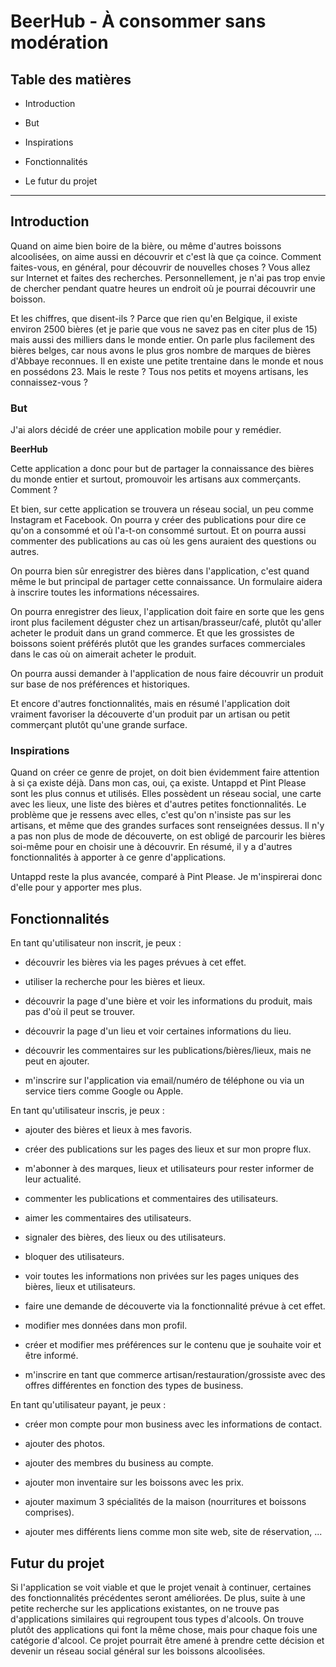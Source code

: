 # BeerHub - À consommer sans modération

## **Table des matières**

- Introduction

- But

- Inspirations

- Fonctionnalités

- Le futur du projet

---

## **Introduction**

Quand on aime bien boire de la bière, ou même d'autres boissons alcoolisées, on aime aussi en découvrir et c'est là que ça coince. Comment faites-vous, en général, pour découvrir de nouvelles choses ? Vous allez sur Internet et faites des recherches. Personnellement, je n'ai pas trop envie de chercher pendant quatre heures un endroit où je pourrai découvrir une boisson.

Et les chiffres, que disent-ils ? Parce que rien qu'en Belgique, il existe environ 2500 bières (et je parie que vous ne savez pas en citer plus de 15) mais aussi des milliers dans le monde entier. On parle plus facilement des bières belges, car nous avons le plus gros nombre de marques de bières d'Abbaye reconnues. Il en existe une petite trentaine dans le monde et nous en possédons 23. Mais le reste ? Tous nos petits et moyens artisans, les connaissez-vous ?

### **But**

J'ai alors décidé de créer une application mobile pour y remédier.

**BeerHub**

Cette application a donc pour but de partager la connaissance des bières du monde entier et surtout, promouvoir les artisans aux commerçants. Comment ?

Et bien, sur cette application se trouvera un réseau social, un peu comme Instagram et Facebook. On pourra y créer des publications pour dire ce qu'on a consommé et où l'a-t-on consommé surtout. Et on pourra aussi commenter des publications au cas où les gens auraient des questions ou autres.

On pourra bien sûr enregistrer des bières dans l'application, c'est quand même le but principal de partager cette connaissance. Un formulaire aidera à inscrire toutes les informations nécessaires.

On pourra enregistrer des lieux, l'application doit faire en sorte que les gens iront plus facilement déguster chez un artisan/brasseur/café, plutôt qu'aller acheter le produit dans un grand commerce. Et que les grossistes de boissons soient préférés plutôt que les grandes surfaces commerciales dans le cas où on aimerait acheter le produit.

On pourra aussi demander à l'application de nous faire découvrir un produit sur base de nos préférences et historiques.

Et encore d'autres fonctionnalités, mais en résumé l'application doit vraiment favoriser la découverte d'un produit par un artisan ou petit commerçant plutôt qu'une grande surface.

### **Inspirations**

Quand on créer ce genre de projet, on doit bien évidemment faire attention à si ça existe déjà. Dans mon cas, oui, ça existe. Untappd et Pint Please sont les plus connus et utilisés. Elles possèdent un réseau social, une carte avec les lieux, une liste des bières et d'autres petites fonctionnalités. Le problème que je ressens avec elles, c'est qu'on n'insiste pas sur les artisans, et même que des grandes surfaces sont renseignées dessus. Il n'y a pas non plus de mode de découverte, on est obligé de parcourir les bières soi-même pour en choisir une à découvrir. En résumé, il y a d'autres fonctionnalités à apporter à ce genre d'applications.

Untappd reste la plus avancée, comparé à Pint Please. Je m'inspirerai donc d'elle pour y apporter mes plus.

## **Fonctionnalités**

En tant qu'utilisateur non inscrit, je peux :

- découvrir les bières via les pages prévues à cet effet.

- utiliser la recherche pour les bières et lieux.

- découvrir la page d'une bière et voir les informations du produit, mais pas d'où il peut se trouver.

- découvrir la page d'un lieu et voir certaines informations du lieu.

- découvrir les commentaires sur les publications/bières/lieux, mais ne peut en ajouter.

- m'inscrire sur l'application via email/numéro de téléphone ou via un service tiers comme Google ou Apple.

En tant qu'utilisateur inscris, je peux :

- ajouter des bières et lieux à mes favoris.

- créer des publications sur les pages des lieux et sur mon propre flux.

- m'abonner à des marques, lieux et utilisateurs pour rester informer de leur actualité.

- commenter les publications et commentaires des utilisateurs.

- aimer les commentaires des utilisateurs.

- signaler des bières, des lieux ou des utilisateurs.

- bloquer des utilisateurs.

- voir toutes les informations non privées sur les pages uniques des bières, lieux et utilisateurs.

- faire une demande de découverte via la fonctionnalité prévue à cet effet.

- modifier mes données dans mon profil.

- créer et modifier mes préférences sur le contenu que je souhaite voir et être informé.

- m'inscrire en tant que commerce artisan/restauration/grossiste avec des offres différentes en fonction des types de business.

En tant qu'utilisateur payant, je peux :

- créer mon compte pour mon business avec les informations de contact.

- ajouter des photos.

- ajouter des membres du business au compte.

- ajouter mon inventaire sur les boissons avec les prix.

- ajouter maximum 3 spécialités de la maison (nourritures et boissons comprises).

- ajouter mes différents liens comme mon site web, site de réservation, ...

## **Futur du projet**

Si l'application se voit viable et que le projet venait à continuer, certaines des fonctionnalités précédentes seront améliorées. De plus, suite à une petite recherche sur les applications existantes, on ne trouve pas d'applications similaires qui regroupent tous types d'alcools. On trouve plutôt des applications qui font la même chose, mais pour chaque fois une catégorie d'alcool. Ce projet pourrait être amené à prendre cette décision et devenir un réseau social général sur les boissons alcoolisées.
